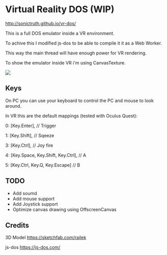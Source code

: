 # Virtual Reality DOS (WIP)

http://sonictruth.github.io/vr-dos/

This is a full DOS emulator inside a VR environment.

To achive this I modified js-dos to be able to compile it it as a Web Worker.

This way the main thread will have enough power for VR rendering.

To show the emulator inside VR i'm using CanvasTexture.

![](demo.gif)

## Keys

On PC you can use your keyboard to control the PC and mouse to look around.

In VR this are the default mappings (tested with Oculus Quest):

0: [Key.Enter], // Trigger

1: [Key.Shift], // Sqeeze

3: [Key.Ctrl], // Joy fire

4: [Key.Space, Key.Shift, Key.Ctrl], // A

5: [Key.Ctrl, Key.Q, Key.Escape]  // B

## TODO
- Add soumd
- Add mouse support 
- Add Joystick support
- Optimize canvas drawing using OffscreenCanvas

## Credits
3D Model  https://sketchfab.com/railek

js-dos https://js-dos.com/
